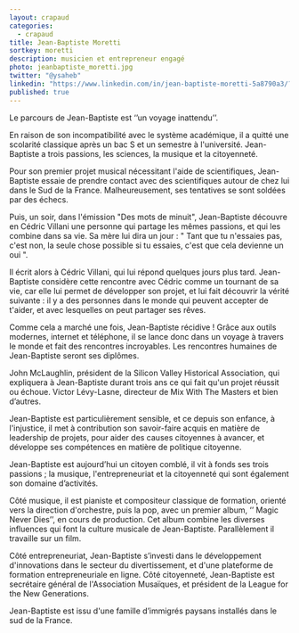 ```yaml
---
layout: crapaud
categories:
  - crapaud
title: Jean-Baptiste Moretti
sortkey: moretti
description: musicien et entrepreneur engagé
photo: jeanbaptiste_moretti.jpg
twitter: "@ysaheb"
linkedin: "https://www.linkedin.com/in/jean-baptiste-moretti-5a8790a3/?ppe=1"
published: true
---
```


Le parcours de Jean-Baptiste est ‘’un voyage inattendu’’.

En raison de son incompatibilité avec le système académique, il a quitté une scolarité classique après un bac S et un semestre à l'université. Jean-Baptiste a trois passions, les sciences, la musique et la citoyenneté.

Pour son premier projet musical nécessitant l'aide de scientifiques, Jean-Baptiste essaie de prendre contact avec des scientifiques autour de chez lui dans le Sud de la France. Malheureusement, ses tentatives se sont soldées par des échecs. 

Puis, un soir, dans l'émission "Des mots de minuit", Jean-Baptiste découvre en Cédric Villani une personne qui partage les mêmes passions, et qui les combine dans sa vie.  Sa mère lui dira un jour : " Tant que tu n'essaies pas, c'est non, la seule chose possible si tu essaies, c'est que cela devienne un oui ". 

Il écrit alors à Cédric Villani, qui lui répond quelques jours plus tard. Jean-Baptiste considère cette rencontre avec Cédric comme un tournant de sa vie, car elle lui permet de développer son projet, et lui fait découvrir la vérité suivante : il y a des personnes dans le monde qui peuvent accepter de t'aider, et avec lesquelles on peut partager ses rêves. 

Comme cela a marché une fois, Jean-Baptiste récidive ! Grâce aux outils modernes, internet et téléphone, il se lance donc dans un voyage à travers le monde et fait des rencontres incroyables. Les rencontres humaines de Jean-Baptiste seront ses diplômes. 

John McLaughlin, président de la Silicon Valley Historical Association, qui expliquera à Jean-Baptiste durant trois ans ce qui fait qu'un projet réussit ou échoue. Victor Lévy-Lasne, directeur de Mix With The Masters et bien d’autres.

Jean-Baptiste est particulièrement sensible, et ce depuis son enfance, à l'injustice, il met à contribution son savoir-faire acquis en matière de leadership de projets, pour aider des causes citoyennes à avancer, et développe ses compétences en matière de politique citoyenne.

Jean-Baptiste est aujourd’hui un citoyen comblé, il vit à fonds ses trois passions ; la musique, l'entrepreneuriat et la citoyenneté qui sont également son domaine d’activités. 

Côté musique, il est pianiste et compositeur classique de formation, orienté vers la direction d'orchestre, puis la pop, avec un premier album, ‘’ Magic Never Dies’’, en cours de production. Cet album combine les diverses influences qui font la culture musicale de Jean-Baptiste. Parallèlement il travaille sur un film. 

Côté entrepreneuriat, Jean-Baptiste s’investi dans le développement d'innovations dans le secteur du divertissement, et d'une plateforme de formation entrepreneuriale en ligne. Côté citoyenneté, Jean-Baptiste est secrétaire général de l'Association Musaïques, et président de la League for the New Generations.

Jean-Baptiste est issu d'une famille d’immigrés paysans installés dans le sud de la France.
